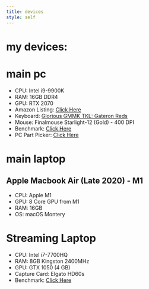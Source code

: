 ```yaml
---
title: devices
style: self
---
```


<h1 class="emphesis-highlight">my devices:</h1>

# main pc
* CPU: Intel i9-9900K
* RAM: 16GB DDR4
* GPU: RTX 2070
* Amazon Listing: [Click Here](https://www.amazon.com/dp/B07J1W2NHB/ref=nav_timeline_asin?_encoding=UTF8&psc=1)
* Keyboard: [Glorious GMMK TKL: Gateron Reds](https://www.pcgamingrace.com/products/gmmk-tkl-tenkeyless-brown-switch)
* Mouse: Finalmouse Starlight-12 (Gold) - 400 DPI
* Benchmark: [Click Here](https://www.userbenchmark.com/UserRun/23860331)
* PC Part Picker: [Click Here](https://pcpartpicker.com/list/wsNGK4)

# main laptop

## Apple Macbook Air (Late 2020) - M1

* CPU: Apple M1
* GPU: 8 Core GPU from M1
* RAM: 16GB
* OS: macOS Montery

# Streaming Laptop
* CPU: Intel i7-7700HQ
* RAM: 8GB Kingston 2400MHz
* GPU: GTX 1050 (4 GB)
* Capture Card: Elgato HD60s
* Benchmark: [Click Here](https://www.userbenchmark.com/UserRun/21437525)

